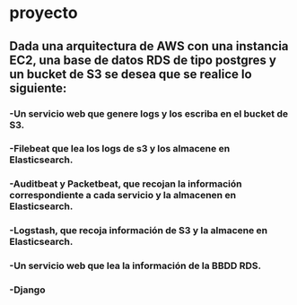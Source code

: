 # proyecto

## Dada una arquitectura de AWS con una instancia EC2, una base de datos RDS de tipo postgres y un bucket de S3 se desea que se realice lo siguiente:

### -Un servicio web que genere logs y los escriba en el bucket de S3.
### -Filebeat que lea los logs de s3 y los almacene en Elasticsearch.
### -Auditbeat y Packetbeat, que recojan la información correspondiente a cada servicio y la almacenen en Elasticsearch.
### -Logstash, que recoja información de S3 y la almacene en Elasticsearch.
### -Un servicio web que lea la información de la BBDD RDS.
### -Django